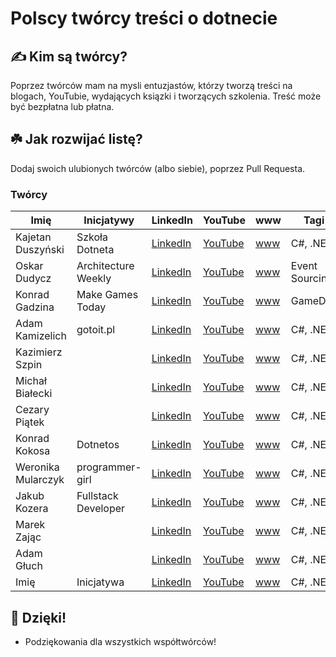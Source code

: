 # Polscy twórcy treści o dotnecie

## ✍️ Kim są twórcy?
Poprzez twórców mam na mysli entuzjastów, którzy tworzą treści na blogach, YouTubie, wydających ksiązki i tworzących szkolenia. Treść może być bezpłatna lub płatna.

## ☘️ Jak rozwijać listę?
Dodaj swoich ulubionych twórców (albo siebie), poprzez Pull Requesta.

### Twórcy

| Imię  | Inicjatywy | LinkedIn | YouTube | www | Tagi |
| --- | --- | --- | --- | --- | --- |
| Kajetan Duszyński | Szkoła Dotneta | [LinkedIn](https://www.linkedin.com/in/kduszynski/) | [YouTube](https://www.youtube.com/@szkoladotneta) | [www](https://szkoladotneta.pl/) | C#, .NET |
| Oskar Dudycz | Architecture Weekly | [LinkedIn](https://www.linkedin.com/in/oskardudycz/) | [YouTube](https://www.youtube.com/@event-driven) | [www](https://www.architecture-weekly.com/) | Event Sourcing |
| Konrad Gadzina | Make Games Today | [LinkedIn](https://www.linkedin.com/in/fenixb3/) | [YouTube](https://www.youtube.com/c/MakeGamesToday) | [www](https://www.facebook.com/MakeGamesToday) | GameDev |
| Adam Kamizelich | gotoit.pl | [LinkedIn](https://www.linkedin.com/in/adam-kamizelich) | [YouTube](https://www.youtube.com/channel/UCR-3WcAsd_E_bSsozmW164A) | [www](https://gotoit.pl/) | C#, .NET |
| Kazimierz Szpin | | [LinkedIn](https://www.linkedin.com/in/kazimierz-szpin/) | [YouTube](https://www.youtube.com/@ModestProgrammer) | [www](https://www.modestprogrammer.pl/) | C#, .NET |
| Michał Białecki | | [LinkedIn](https://www.linkedin.com/in/michal-bialecki/) | [YouTube](https://www.youtube.com/@michalbialeckicom) | [www](https://www.michalbialecki.com/) | C#, .NET |
| Cezary Piątek | | [LinkedIn](https://www.linkedin.com/in/%F0%9F%9B%A0-cezary-pi%C4%85tek-373737185/) | [YouTube](https://www.youtube.com/@cezarypiatek1509) | [www](https://cezarypiatek.github.io/) | C#, .NET |
| Konrad Kokosa | Dotnetos | [LinkedIn](https://www.linkedin.com/in/kkokosa/) | [YouTube](https://www.youtube.com/@Dotnetos/featured) | [www](http://blog.kokosa.net/) | C#, .NET |
| Weronika Mularczyk | programmer-girl | [LinkedIn](https://www.linkedin.com/in/weronika-tobor/) | [YouTube](https://www.youtube.com/@KursAzureDevOps) | [www](https://programmer-girl.com/) | C#, .NET |
| Jakub Kozera | Fullstack Developer | [LinkedIn](https://www.linkedin.com/in/jakub-kozera/) | [YouTube](https://www.youtube.com/@FullstackDeveloperPL) | [www]() | C#, .NET |
| Marek Zając | | [LinkedIn](https://www.linkedin.com/in/zajacmarek92/) | [YouTube](https://www.youtube.com/@zajacmarek) | [www]() | C#, .NET |
| Adam Głuch | | [LinkedIn](https://www.linkedin.com/in/adam-g%C5%82uch-b18561173/) | [YouTube]() | [www](https://dotnetmentor.pl/) | C#, .NET |
| Imię | Inicjatywa | [LinkedIn]() | [YouTube]() | [www]() | C#, .NET |

## 🙏 Dzięki!
* Podziękowania dla wszystkich współtwórców!
